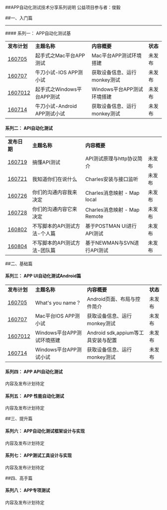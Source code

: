 ##APP自动化测试技术分享系列说明
公益项目参与者：俊毅

##一、入门篇
<hr/>
#### 系列一： APP自动化测试基

<table>
	<tr>
		<td><b>发布计划</b></td>
		<td><b>主题名称</b></td>
		<td><b>内容概要</b></td>
		<td><b>状态</b></td>
	</tr>
	<tr>
		<td><a href="">160705</a></td>
		<td>起手式之Mac平台APP测试</td>
		<td>Mac平台APP测试环境搭建</td>
		<td>未发布</td>
	</tr>
	<tr>
		<td><a href="">160707</a></td>
		<td>牛刀小试-IOS APP测小试</td>
		<td>获取设备信息、运行monkey测试</td>
		<td>未发布</td>
	</tr>
	<tr>
		<td><a href="">1607012</a></td>
		<td>起手式之Windows平台APP测试</td>
		<td>Windows平台APP测试环境搭建</td>
		<td>未发布</td>
	</tr>
	<tr>
		<td><a href="">160714</a></td>
		<td>牛刀小试-Android APP测试小试</td>
		<td>获取设备信息、运行monkey测试</td>
		<td>未发布</td>
	</tr>
</table>
 
#### 系列二： API自动化测试
<table>
	<tr>
		<td><b>发布日期</b></td>
		<td><b>主题名称</b></td>
		<td><b>内容概要</b></td>
	</tr>
	</tr>
		<td><a href="">160719</a></td>
		<td>搞懂API测试</td>
		<td>API测试原理与http协议简介</td>
		<td>未发布</td>
	<tr>
	</tr>
		<td><a href="">160721</a></td>
		<td>我知道你们在说什么</td>
		<td>Charles安装与接口监听</td>
		<td>未发布</td>
	<tr>
	</tr>
		<td><a href="">160726</a></td>
		<td>你们的沟通内容我来决定</td>
		<td>Charles消息映射 - Map local</td>
		<td>未发布</td>
	<tr>
	</tr>
		<td><a href="">160728</a></td>
		<td>你们的沟通内容它来决定</td>
		<td>Charles消息映射 - Map Remote</td>
		<td>未发布</td>
	<tr>
	</tr>
		<td><a href="">160802</a></td>
		<td>不写脚本的API测试方法-个人篇</td>
		<td>基于POSTMAN UI进行API测试</td>
		<td>未发布</td>
	<tr>
	</tr>
		<td><a href="">160804</a></td>
		<td>不写脚本的API测试方法-团队篇</td>
		<td>基于NEWMAN与SVN进行API测试</td>
		<td>未发布</td>
	<tr>
</table>

##二、基础篇
#### 系列三： APP UI自动化测试Android篇
<table>
	<tr>
		<td><b>发布计划</b></td>
		<td><b>主题名称</b></td>
		<td><b>内容概要</b></td>
		<td><b>状态</b></td>
	</tr>
	<tr>
		<td><a href="">160705</a></td>
		<td>What's you name？</td>
		<td>Android页面、布局与控件简介</td>
		<td>未发布</td>
	</tr>
	<tr>
		<td><a href="">160707</a></td>
		<td>Mac平台IOS APP测小试</td>
		<td>获取设备信息、运行monkey测试</td>
		<td>未发布</td>
	</tr>
	<tr>
		<td><a href="">1607012</a></td>
		<td>Windows平台APP测试环境搭建</td>
		<td>Android sdk,appium等工具安装与配置</td>
		<td>未发布</td>
	</tr>
	<tr>
		<td><a href="">160714</a></td>
		<td>Windows平台APP测试小试</td>
		<td>获取设备信息、运行monkey测试</td>
		<td>未发布</td>
	</tr>
</table>


#### 系列四： APP API自动化测试
内容及发布计划待定

#### 系列五： APP 性能自动化测试
内容及发布计划待定

##三、提升篇

#### 系列六： APP自动化测试框架设计与实现
内容及发布计划待定
#### 系列七： APP测试工具设计与实现
内容及发布计划待定

##四、高手篇
#### 系列八： APP专项测试
内容及发布计划待定